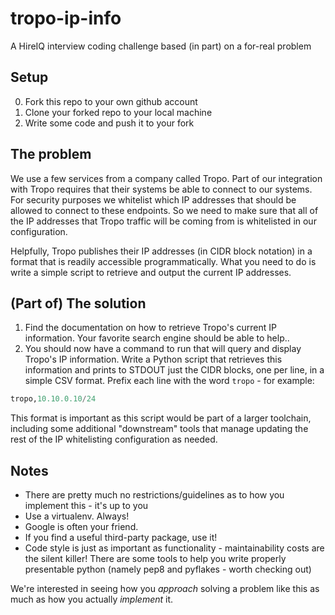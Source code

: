 # tropo-ip-info
A HireIQ interview coding challenge based (in part) on a for-real problem

## Setup
0. Fork this repo to your own github account
1. Clone your forked repo to your local machine
2. Write some code and push it to your fork

## The problem
We use a few services from a company called Tropo. Part of our integration with Tropo requires that their systems be able to connect to our systems. For security purposes we whitelist which IP addresses that should be allowed to connect to these endpoints. So we need to make sure that all of the IP addresses that Tropo traffic will be coming from is whitelisted in our configuration.

Helpfully, Tropo publishes their IP addresses (in CIDR block notation) in a format that is readily accessible programmatically. What you need to do is write a simple script to retrieve and output the current IP addresses.

## (Part of) The solution
1. Find the documentation on how to retrieve Tropo's current IP information. Your favorite search engine should be able to help..
2. You should now have a command to run that will query and display Tropo's IP information. Write a Python script that retrieves this information and prints to STDOUT just the CIDR blocks, one per line, in a simple CSV format. Prefix each line with the word ```tropo``` - for example:
```python
tropo,10.10.0.10/24
```
This format is important as this script would be part of a larger toolchain, including some additional "downstream" tools that manage updating the rest of the IP whitelisting configuration as needed.

## Notes
* There are pretty much no restrictions/guidelines as to how you implement this - it's up to you
* Use a virtualenv. Always!
* Google is often your friend.
* If you find a useful third-party package, use it!
* Code style is just as important as functionality - maintainability costs are the silent killer! There are some tools to help you write properly presentable python (namely pep8 and pyflakes - worth checking out)

We're interested in seeing how you *approach* solving a problem like this as much as how you actually *implement* it.
